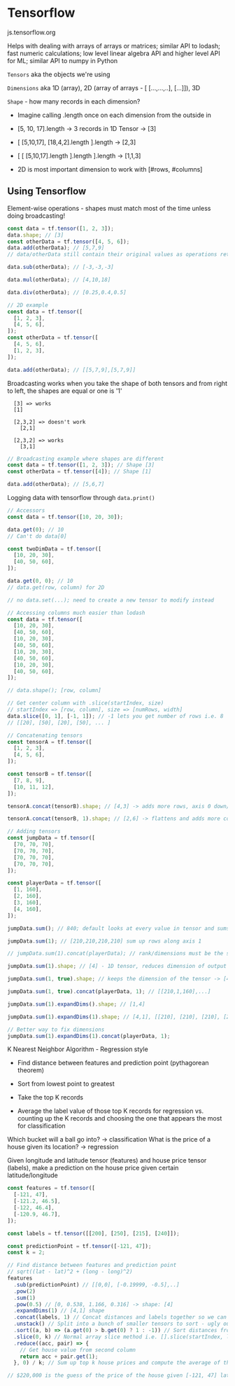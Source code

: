 # Tensorflow

js.tensorflow.org

Helps with dealing with arrays of arrays or matrices; similar API to lodash; fast numeric calculations; low level linear algebra API and higher level API for ML; similar API to numpy in Python

`Tensors` aka the objects we're using

`Dimensions` aka 1D (array), 2D (array of arrays - [ [...,...,..], [...]]), 3D

`Shape` - how many records in each dimension?

- Imagine calling .length once on each dimension from the outside in

- [5, 10, 17].length -> 3 records in 1D Tensor -> [3]

- [ [5,10,17], [18,4,2].length ].length -> [2,3]

- [ [ [5,10,17].length ].length ].length -> [1,1,3]

- 2D is most important dimension to work with [#rows, #columns]

## Using Tensorflow

Element-wise operations - shapes must match most of the time unless doing broadcasting!

```js
const data = tf.tensor([1, 2, 3]);
data.shape; // [3]
const otherData = tf.tensor([4, 5, 6]);
data.add(otherData); // [5,7,9]
// data/otherData still contain their original values as operations return a brand new tensor

data.sub(otherData); // [-3,-3,-3]

data.mul(otherData); // [4,10,18]

data.div(otherData); // [0.25,0.4,0.5]
```

```js
// 2D example
const data = tf.tensor([
  [1, 2, 3],
  [4, 5, 6],
]);
const otherData = tf.tensor([
  [4, 5, 6],
  [1, 2, 3],
]);

data.add(otherData); // [[5,7,9],[5,7,9]]
```

Broadcasting works when you take the shape of both tensors and from right to left, the shapes are equal or one is '1'

```
  [3] => works
  [1]

  [2,3,2] => doesn't work
    [2,1]

  [2,3,2] => works
    [3,1]
```

```js
// Broadcasting example where shapes are different
const data = tf.tensor([1, 2, 3]); // Shape [3]
const otherData = tf.tensor([4]); // Shape [1]

data.add(otherData); // [5,6,7]
```

Logging data with tensorflow through `data.print()`

```js
// Accessors
const data = tf.tensor([10, 20, 30]);

data.get(0); // 10
// Can't do data[0]

const twoDimData = tf.tensor([
  [10, 20, 30],
  [40, 50, 60],
]);

data.get(0, 0); // 10
// data.get(row, column) for 2D

// no data.set(...); need to create a new tensor to modify instead
```

```js
// Accessing columns much easier than lodash
const data = tf.tensor([
  [10, 20, 30],
  [40, 50, 60],
  [10, 20, 30],
  [40, 50, 60],
  [10, 20, 30],
  [40, 50, 60],
  [10, 20, 30],
  [40, 50, 60],
]);

// data.shape(); [row, column]

// Get center column with .slice(startIndex, size)
// startIndex => [row, column], size => [numRows, width]
data.slice([0, 1], [-1, 1]); // -1 lets you get number of rows i.e. 8
// [[20], [50], [20], [50], ... ]
```

```js
// Concatenating tensors
const tensorA = tf.tensor([
  [1, 2, 3],
  [4, 5, 6],
]);

const tensorB = tf.tensor([
  [7, 8, 9],
  [10, 11, 12],
]);

tensorA.concat(tensorB).shape; // [4,3] -> adds more rows, axis 0 down/vertical

tensorA.concat(tensorB, 1).shape; // [2,6] -> flattens and adds more columns, axis 1 to right/lengthwise
```

```js
// Adding tensors
const jumpData = tf.tensor([
  [70, 70, 70],
  [70, 70, 70],
  [70, 70, 70],
  [70, 70, 70],
]);

const playerData = tf.tensor([
  [1, 160],
  [2, 160],
  [3, 160],
  [4, 160],
]);

jumpData.sum(); // 840; default looks at every value in tensor and sums them up

jumpData.sum(1); // [210,210,210,210] sum up rows along axis 1

// jumpData.sum(1).concat(playerData); // rank/dimensions must be the same

jumpData.sum(1).shape; // [4] - 1D tensor, reduces dimension of output tensor

jumpData.sum(1, true).shape; // keeps the dimension of the tensor -> [4,1]

jumpData.sum(1, true).concat(playerData, 1); // [[210,1,160],...]

jumpData.sum(1).expandDims().shape; // [1,4]

jumpData.sum(1).expandDims(1).shape; // [4,1], [[210], [210], [210], [210]]

// Better way to fix dimensions
jumpData.sum(1).expandDims(1).concat(playerData, 1);
```

K Nearest Neighbor Algorithm - Regression style

- Find distance between features and prediction point (pythagorean theorem)

- Sort from lowest point to greatest

- Take the top K records

- Average the label value of those top K records for regression vs. counting up the K records and choosing the one that appears the most for classification

Which bucket will a ball go into? -> classification
What is the price of a house given its location? -> regression

Given longitude and latitude tensor (features) and house price tensor (labels), make a prediction on the house price given certain latitude/longitude

```js
const features = tf.tensor([
  [-121, 47],
  [-121.2, 46.5],
  [-122, 46.4],
  [-120.9, 46.7],
]);

const labels = tf.tensor([[200], [250], [215], [240]]);

const predictionPoint = tf.tensor([-121, 47]);
const k = 2;

// Find distance between features and prediction point
// sqrt((lat - lat)^2 + (long - long)^2)
features
  .sub(predictionPoint) // [[0,0], [-0.19999, -0.5],..]
  .pow(2)
  .sum(1)
  .pow(0.5) // [0, 0.538, 1.166, 0.316] -> shape: [4]
  .expandDims(1) // [4,1] shape
  .concat(labels, 1) // Concat distances and labels together so we can sort by rows but we can't naturally sort tensors -> tensor of [distances, house prices]
  .unstack() // Split into a bunch of smaller tensors to sort - ugly output
  .sort((a, b) => (a.get(0) > b.get(0) ? 1 : -1)) // Sort distances from least to greatest
  .slice(0, k) // Normal array slice method i.e. [].slice(startIndex, lastIndexExclusive)
  .reduce((acc, pair) => {
    // Get house value from second column
    return acc + pair.get(1);
  }, 0) / k; // Sum up top k house prices and compute the average of the top k house prices;

// $220,000 is the guess of the price of the house given [-121, 47] latitude/longitude
```
